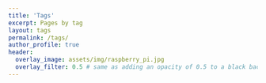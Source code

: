 ```yaml
---
title: 'Tags'
excerpt: Pages by tag
layout: tags
permalink: /tags/
author_profile: true
header:
  overlay_image: assets/img/raspberry_pi.jpg
  overlay_filter: 0.5 # same as adding an opacity of 0.5 to a black background
---
```

